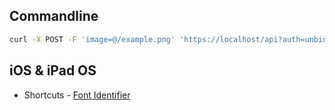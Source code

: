 ## Commandline

```bash
curl -X POST -F 'image=@/example.png' 'https://localhost/api?auth=unbinilium&verify=sha1_of_example.png'
```

## iOS & iPad OS

- Shortcuts - [Font Identifier](https://www.icloud.com/shortcuts/466528acb6c14f93a6ca3db617f4390f)
